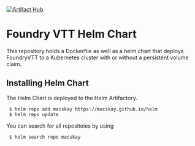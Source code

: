 [![Artifact Hub](https://img.shields.io/endpoint?url=https://artifacthub.io/badge/repository/macskay)](https://artifacthub.io/packages/search?repo=macskay)

# Foundry VTT Helm Chart

This repository holds a Dockerfile as well as a helm chart that deploys FoundryVTT to a Kubernetes cluster with or without a persistent volume claim.

## Installing Helm Chart

The Helm Chart is deployed to the Helm Artifactory.
```
 $ helm repo add macskay https://macskay.github.io/helm
 $ helm repo update
```

You can search for all repositoies by using

```
 $ helm search repo macskay
```

